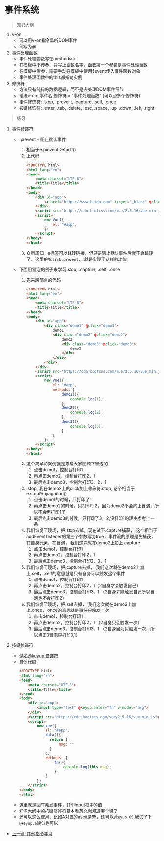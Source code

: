 # 事件系统

> 知识大纲
1. v-on
    * 可以用v-on指令监听DOM事件
    * 简写为@
2. 事件处理函数
    * 事件处理函数写在methods中
    * 在模板中不传参，只写上函数名字，函数第一个参数是事件处理函数
    * 在模板中传参，需要手动在模板中使用$event传入事件函数对象
    * 事件处理函数中的this都指向实例
3. 修饰符
    * 方法只有纯粹的数据逻辑，而不是去处理DOM事件细节
    * 语法v-on: 事件名.修饰符 = "事件处理函数" (可以点多个修饰符)
    * 事件修饰符: .stop, .prevent, .capture, .self, .once
    * 按键修饰符: .enter, .tab, .delete, .esc, .space, .up, .down, .left, .right
    
> 练习
1. 事件修饰符
    * .prevent - 阻止默认事件
        1. 相当于e.preventDefault()    
        2. 上代码
            ```html
            <!DOCTYPE html>
            <html lang="en">
            <head>
                <meta charset="UTF-8">
                <title>Title</title>
            </head>
            <body>
                <div id="app">
                    <a href="https://www.baidu.com" target="_blank" @click.prevent>百度</a>
                </div>
                <script src="https://cdn.bootcss.com/vue/2.5.16/vue.min.js"></script>
                <script>
                    new Vue({
                        el: "#app",
                    })
                </script>
            </body>
            </html>
            ``` 
        3. 众所周知，a标签可以跳转链接，但只要阻止默认事件后就不会跳转了，这里的`@click.prevent`，
            就是实现了这样的功能 
            
    * 下面用冒泡的例子来学习.stop, .capture, .self, .once
        1. 先来段简单的代码
            ```html
            <!DOCTYPE html>
            <html lang="en">
            <head>
                <meta charset="UTF-8">
                <title>Title</title>
            </head>
            <body>
                <div id="app">
                    <div class="demo1" @click="demo1">
                        demo1
                        <div class="demo2" @click="demo2">
                            demo2
                            <div class="demo3" @click="demo3">
                                demo3
                            </div>
                        </div>
                    </div>
                </div>
                <script src="https://cdn.bootcss.com/vue/2.5.16/vue.min.js"></script>
                <script>
                    new Vue({
                        el: "#app",
                        methods: {
                            demo1(){
                                console.log(1);
                            },
                            demo2(){
                                console.log(2);
                            },
                            demo3(){
                                console.log(3);
                            }
                        }
                    })
                </script>
            </body>
            </html>
            ```  
        2. 这个简单的案例就是来帮大家回顾下冒泡的
            1. 点击demo1，控制台打印1
            2. 再点击demo2，控制台打印2，1
            3. 最后点击demo3，控制台打印3，2，1
        3. .stop, 我在demo2上的click加上修饰符.stop, 这个相当于e.stopPropagation()   
            1. 点击demo1的时候，只打印了1
            2. 再点击demo2的时候，只打印了2，因为demo2不会向上冒泡，所以不会再打印1了           
            3. 最后点击demo3的时候，只打印了3，2,没打印1的理由参考上一条
        4. 我们恢复下现场，把.stop去掉，现在试下.capture捕获，
            这个相当于addEventListener的第三个参数写为true，事件流的原理是先捕获，在自身元素，在冒泡，
            我们这次就在demo2上加上.capture
            1. 点击demo1，控制台打印1
            2. 再点击demo2，控制台打印2，1
            3. 最后点击demo3，控制台打印2，3，1
        5. 我们恢复下现场，把.capture去掉， 我们这次就在demo2上加上.self，.self的意思就是只有自身可以触发这个事件
            1. 点击demo1，控制台打印1
            2. 再点击demo2，控制台打印2，1（2自身才会触发自己）
            3. 最后点击demo3，控制台打印3，1 （2自身才能触发自己所以冒泡也不会打印2）
        6. 我们恢复下现场，把.self去掉， 我们这次就在demo2上加上.once，.once的意思就是事件只触发一次  
            1. 点击demo1，控制台打印1
            2. 再点击demo2，控制台打印2，1 （2自身只会触发一次）
            3. 最后点击demo3，控制台打印3，1  （2自身因为只触发一次，所以点击3冒泡只打印3,1）    
            
2. 按键修饰符
    * 例如@keyup.修饰符
    * 具体代码
        ```html
        <!DOCTYPE html>
        <html lang="en">
        <head>
            <meta charset="UTF-8">
            <title>Title</title>
        </head>
        <body>
            <div id="app">
                <input type="text" @keyup.enter="fn" v-model="msg">
            </div>
            <script src="https://cdn.bootcss.com/vue/2.5.16/vue.min.js"></script>
            <script>
                new Vue({
                    el: "#app",
                    data(){
                      return {
                          msg: ""
                      }
                    },
                    methods: {
                        fn(){
                            console.log(this.msg);
                        }
                    }
                })
            </script>
        </body>
        </html>
        ```
    * 这里就是回车触发事件，打印input框中的值
    * 知识大纲中的按键修饰符基本看英文就知道哪个键了
    * 还可以这么使用，比如A对应的ascii是65，还可以`@keyup.65`,我试了下`@keyup.a`貌似也可以    
                
* [上一章-其他指令学习](../11-其他指令学习/其他指令学习.md)                
          
